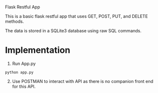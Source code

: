 Flask Restful App

This is a basic flask restful app that uses GET, POST, PUT, and DELETE methods.

The data is stored in a SQLite3 database using raw SQL commands.

# Implementation

1. Run App.py

```
python app.py
```

2. Use POSTMAN to interact with API as there is no companion front end for this API.
